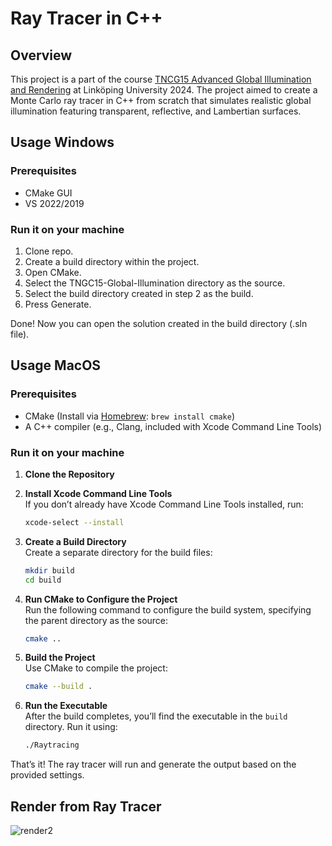 # Ray Tracer in C++

## Overview

This project is a part of the course [TNCG15 Advanced Global Illumination and Rendering](https://studieinfo.liu.se/kurs/TNCG15/ht-2024) at Linköping University 2024. The project aimed to create a Monte Carlo ray tracer in C++ from scratch that simulates realistic global illumination featuring transparent, reflective, and Lambertian surfaces.

## Usage Windows

### Prerequisites
 * CMake GUI
 * VS 2022/2019

### Run it on your machine

1. Clone repo.
2. Create a build directory within the project.
3. Open CMake.
4. Select the TNGC15-Global-Illumination directory as the source.
5. Select the build directory created in step 2 as the build.
6. Press Generate.

Done! Now you can open the solution created in the build directory (.sln file).

## Usage MacOS

### Prerequisites
 * CMake (Install via [Homebrew](https://brew.sh/): `brew install cmake`)
 * A C++ compiler (e.g., Clang, included with Xcode Command Line Tools)

### Run it on your machine

1. **Clone the Repository**  
 

2. **Install Xcode Command Line Tools**  
   If you don’t already have Xcode Command Line Tools installed, run:
   ```bash
   xcode-select --install
   ```

3. **Create a Build Directory**  
   Create a separate directory for the build files:
   ```bash
   mkdir build
   cd build
   ```

4. **Run CMake to Configure the Project**  
   Run the following command to configure the build system, specifying the parent directory as the source:
   ```bash
   cmake ..
   ```

5. **Build the Project**  
   Use CMake to compile the project:
   ```bash
   cmake --build .
   ```

6. **Run the Executable**  
   After the build completes, you’ll find the executable in the `build` directory. Run it using:
   ```bash
   ./Raytracing
   ```

That’s it! The ray tracer will run and generate the output based on the provided settings.



## Render from Ray Tracer
![render2](https://github.com/user-attachments/assets/27657e2f-e40f-44a4-a799-ad6a233967e1)
